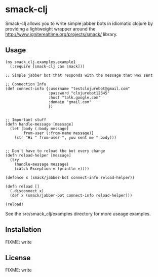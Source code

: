# smack-clj

Smack-clj allows you to write simple jabber bots in idiomatic clojure by providing a lightweight wrapper around the http://www.igniterealtime.org/projects/smack/ library.

## Usage


    (ns smack_clj.examples.example1
      (:require [smack-clj :as smack]))
  
    ;; Simple jabber bot that responds with the message that was sent

    ;; Connection Info
    (def connect-info {:username "testclojurebot@gmail.com"
                       :password "clojurebot12345"
                       :host "talk.google.com"
                       :domain "gmail.com"
                       })

    
    ;; Important stuff
    (defn handle-message [message]
      (let [body (:body message)
            from-user (:from-name message)]
        (str "Hi " from-user ", you sent me " body)))


    ;; Don't have to reload the bot every change
    (defn reload-helper [message] 
      (try 
        (handle-message message)
        (catch Exception e (println e))))

    (defonce x (smack/jabber-bot connect-info reload-helper))

    (defn reload []
      (.disconnect x)
      (def x (smack/jabber-bot connect-info reload-helper)))

    (reload)


See the src/smack_clj/examples directory for more useage examples.

## Installation

FIXME: write

## License

FIXME: write
